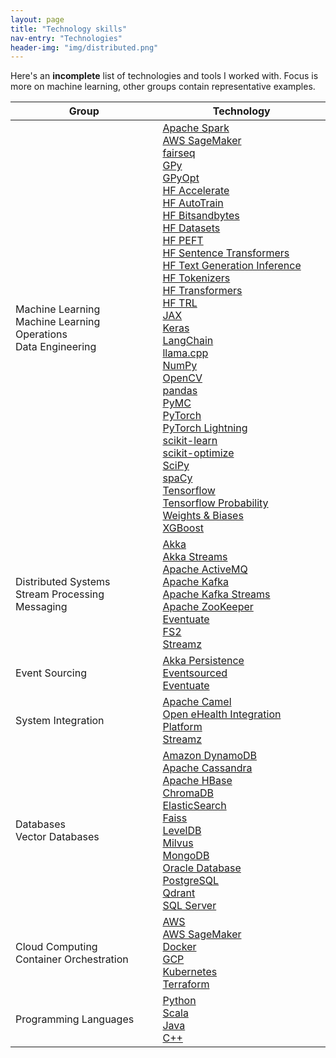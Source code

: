 ```yaml
---
layout: page
title: "Technology skills"
nav-entry: "Technologies"
header-img: "img/distributed.png"
---
```


Here's an **incomplete** list of technologies and tools I worked with. Focus is more on machine learning, other groups contain representative examples.

Group | Technology
--- | ---
Machine Learning<br>Machine Learning Operations<br>Data Engineering | [Apache Spark](https://spark.apache.org/)<br>[AWS SageMaker](https://aws.amazon.com/sagemaker/)<br>[fairseq](https://fairseq.readthedocs.io/)<br>[GPy](https://sheffieldml.github.io/GPy/)<br>[GPyOpt](https://sheffieldml.github.io/GPyOpt/)<br>[HF Accelerate](https://huggingface.co/docs/accelerate/index)<br>[HF AutoTrain](https://huggingface.co/docs/autotrain/index)<br>[HF Bitsandbytes](https://huggingface.co/docs/bitsandbytes/index)<br>[HF Datasets](https://huggingface.co/docs/datasets/index)<br>[HF PEFT](https://huggingface.co/docs/peft/index)<br>[HF Sentence Transformers](https://www.sbert.net/)<br>[HF Text Generation Inference](https://huggingface.co/docs/text-generation-inference/index)<br>[HF Tokenizers](https://huggingface.co/docs/tokenizers/index)<br>[HF Transformers](https://huggingface.co/docs/transformers/index)<br>[HF TRL](https://huggingface.co/docs/trl/index)<br>[JAX](https://jax.readthedocs.io/)<br>[Keras](https://keras.io/)<br>[LangChain](https://langchain.com/)<br>[llama.cpp](https://github.com/ggerganov/llama.cpp)<br>[NumPy](https://numpy.org/)<br>[OpenCV](https://opencv.org/)<br>[pandas](https://pandas.pydata.org/)<br>[PyMC](https://www.pymc.io/)<br>[PyTorch](https://pytorch.org/)<br>[PyTorch Lightning](https://lightning.ai/pytorch-lightning)<br>[scikit-learn](https://scikit-learn.org/)<br>[scikit-optimize](https://scikit-optimize.github.io/)<br>[SciPy](https://scipy.org/)<br>[spaCy](https://spacy.io/)<br>[Tensorflow](https://www.tensorflow.org/)<br>[Tensorflow Probability](https://www.tensorflow.org/probability)<br>[Weights & Biases](https://wandb.ai)<br>[XGBoost](https://xgboost.ai/)
Distributed Systems<br>Stream Processing<br>Messaging | [Akka](https://akka.io/)<br>[Akka Streams](https://doc.akka.io/docs/akka/current/stream/index.html)<br>[Apache ActiveMQ](https://activemq.apache.org/)<br>[Apache Kafka](https://kafka.apache.org/)<br>[Apache Kafka Streams](https://kafka.apache.org/documentation/streams/)<br>[Apache ZooKeeper](https://zookeeper.apache.org/)<br>[Eventuate](https://rbmhtechnology.github.io/eventuate/)<br>[FS2](https://fs2.io/)<br>[Streamz](https://github.com/krasserm/streamz)
Event Sourcing | [Akka Persistence](https://doc.akka.io/docs/akka/current/persistence.html)<br>[Eventsourced](https://github.com/eligosource/eventsourced)<br>[Eventuate](https://rbmhtechnology.github.io/eventuate/)
System Integration | [Apache Camel](https://camel.apache.org/)<br>[Open eHealth Integration Platform](https://oehf.github.io/ipf-docs/)<br>[Streamz](https://github.com/krasserm/streamz)
Databases<br>Vector Databases | [Amazon DynamoDB](https://aws.amazon.com/dynamodb/)<br>[Apache Cassandra](https://cassandra.apache.org/)<br>[Apache HBase](https://hbase.apache.org/)<br>[ChromaDB](https://www.trychroma.com/)<br>[ElasticSearch](https://www.elastic.co/elasticsearch/)<br>[Faiss](https://github.com/facebookresearch/faiss)<br>[LevelDB](https://github.com/google/leveldb)<br>[Milvus](https://milvus.io/)<br>[MongoDB](https://www.mongodb.com/)<br>[Oracle Database](https://www.oracle.com/database/)<br>[PostgreSQL](https://www.postgresql.org/)<br>[Qdrant](https://qdrant.io/)<br>[SQL Server](https://www.microsoft.com/sql-server/)
Cloud Computing<br>Container Orchestration | [AWS](https://aws.amazon.com/)<br>[AWS SageMaker](https://aws.amazon.com/sagemaker/)<br>[Docker](https://www.docker.com/)<br>[GCP](https://cloud.google.com/)<br>[Kubernetes](https://kubernetes.io/)<br>[Terraform](https://www.terraform.io/)
Programming Languages | [Python](https://www.python.org/)<br>[Scala](https://www.scala-lang.org/)<br>[Java](https://www.java.com/)<br>[C++](https://isocpp.org/)

